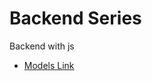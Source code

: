 # Backend Series

Backend with js
- [Models Link](https://www.youtube.com/redirect?event=video_description&redir_token=QUFFLUhqbllseEhnY0dWRE1ydWk4TUxPQUE2NVFuVU8zUXxBQ3Jtc0trUnRZbkNnMXFZZUNuZGlHREp5ZEJXNmtLN3pqV2NoMlZJUkVSeEowSURCSm1nSjg5TldBb1dXRXgzY0V3QnM1cWZTTTNDTDVwaVRySDYtUG8zY0V1aFM4empKX1pvay16ZzI5M1ZPRDFjZTB2V1Jnbw&q=https%3A%2F%2Fapp.eraser.io%2Fworkspace%2FYtPqZ1VogxGy1jzIDkzj%3Forigin%3Dshare&v=9B4CvtzXRpc)